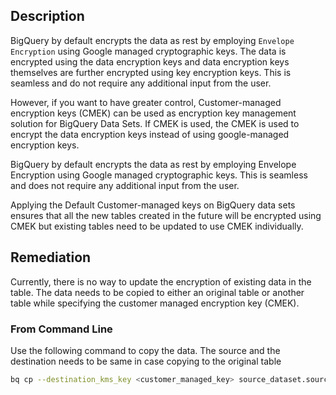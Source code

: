 ## Description

BigQuery by default encrypts the data as rest by employing `Envelope Encryption` using Google managed cryptographic keys. The data is encrypted using the data encryption keys and data encryption keys themselves are further encrypted using key encryption keys. This is seamless and do not require any additional input from the user.

However, if you want to have greater control, Customer-managed encryption keys (CMEK) can be used as encryption key management solution for BigQuery Data Sets. If CMEK is used, the CMEK is used to encrypt the data encryption keys instead of using google-managed encryption keys.

BigQuery by default encrypts the data as rest by employing Envelope Encryption using Google managed cryptographic keys. This is seamless and does not require any additional input from the user.

Applying the Default Customer-managed keys on BigQuery data sets ensures that all the new tables created in the future will be encrypted using CMEK but existing tables need to be updated to use CMEK individually.

## Remediation

Currently, there is no way to update the encryption of existing data in the table. The data needs to be copied to either an original table or another table while specifying the customer managed encryption key (CMEK).

### From Command Line

Use the following command to copy the data. The source and the destination needs to be same in case copying to the original table

```bash
bq cp --destination_kms_key <customer_managed_key> source_dataset.source_table destination_dataset.destination_table
```
